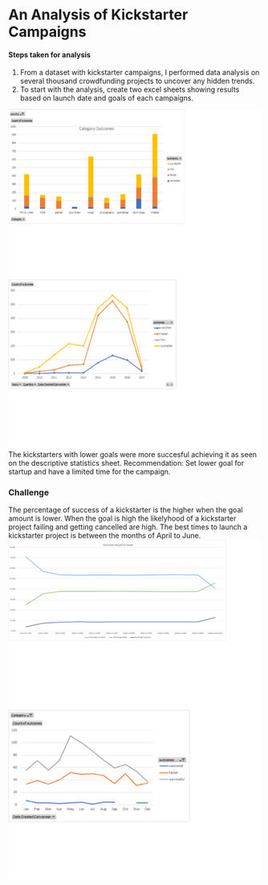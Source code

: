 # An Analysis of Kickstarter Campaigns

#### Steps taken for analysis

1. From a dataset with kickstarter campaigns, I performed data analysis on several thousand crowdfunding projects to uncover any hidden trends.
2. To start with the analysis, create two excel sheets showing results based on launch date and goals of each campaigns.

![Categoryoutcomes](https://github.com/Kalkidanalemaye/Kickstarter-analysis/blob/master/Categoryoutcomes.png)
![Outcomes](https://github.com/Kalkidanalemaye/Kickstarter-analysis/blob/master/Outcomes.png)
The kickstarters with lower goals were more succesful achieving it as seen on the descriptive statistics sheet.
Recommendation: Set lower goal for startup and have a limited time for the campaign. 
### Challenge
The percentage of success of a kickstarter is the higher when the goal amount is lower. 
When the goal is high the likelyhood of a kickstarter project failing and getting cancelled are high.
The best times to launch a kickstarter project is between the months of April to June.
![Goals](https://github.com/Kalkidanalemaye/Kickstarter-analysis/blob/master/Goals.png)
![launchdate](https://github.com/Kalkidanalemaye/Kickstarter-analysis/blob/master/launchdate.png)
